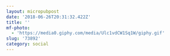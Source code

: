 ```yaml
---
layout: micropubpost
date: '2018-06-26T20:31:32.422Z'
title: ''
mf-photo:
  - 'https://media0.giphy.com/media/Ulc1vdCW1Sq1W/giphy.gif'
slug: '73892'
category: social
---
```

